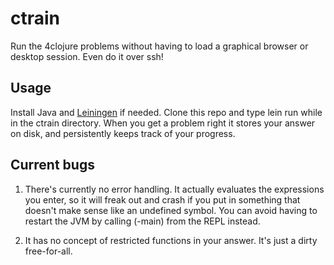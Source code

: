 # ctrain

Run the 4clojure problems without having to load a graphical browser or desktop session. Even do it over ssh!

## Usage

Install Java and [Leiningen](https://leiningen.org/) if needed. Clone this repo and type lein run while in the ctrain directory.
When you get a problem right it stores your answer on disk, and persistently keeps track of your progress.

## Current bugs

1. There's currently no error handling. It actually evaluates the expressions you enter, so it will freak out and crash if you put in something that doesn't make sense like an undefined symbol. You can avoid having to restart the JVM by calling (-main) from the REPL instead. 

2. It has no concept of restricted functions in your answer. It's just a dirty free-for-all.
